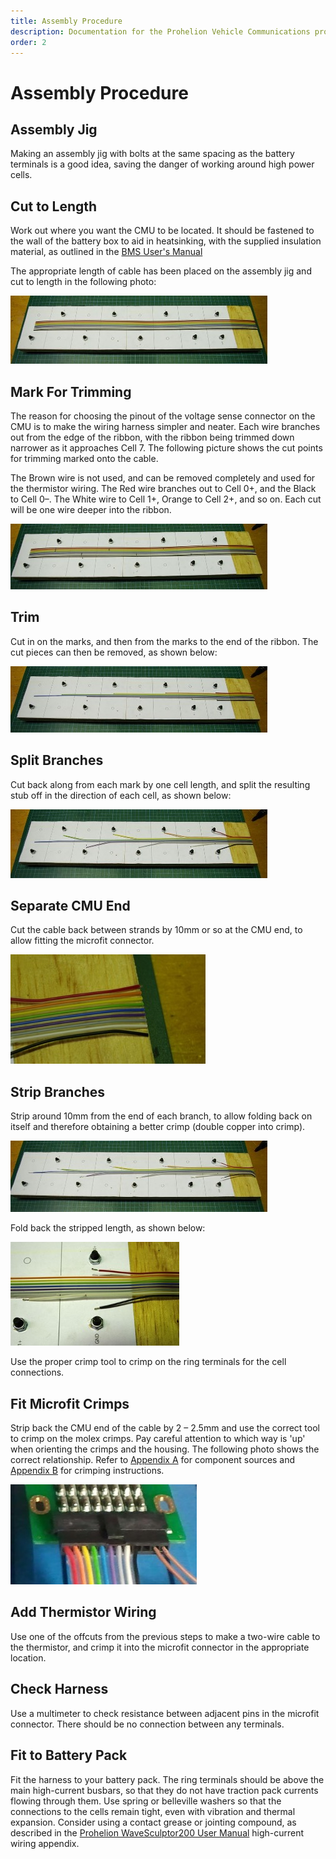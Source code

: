 ```yaml
---
title: Assembly Procedure
description: Documentation for the Prohelion Vehicle Communications protocol
order: 2
---
```


# Assembly Procedure

## Assembly Jig

Making an assembly jig with bolts at the same spacing as the battery terminals is a good idea, saving the danger of working around high power cells.

## Cut to Length

Work out where you want the CMU to be located.  It should be fastened to the wall of the battery box to aid in heatsinking, with the supplied insulation material, as outlined in the [BMS User's Manual](../User_Manual/index.md)

The appropriate length of cable has been placed on the assembly jig and cut to length in the following photo:

![Cable Length](images/Cut_to_length.jpg)

## Mark For Trimming

The reason for choosing the pinout of the voltage sense connector on the CMU is to make the wiring harness simpler and neater.  Each wire branches out from the edge of the ribbon, with the ribbon being trimmed down narrower as it approaches Cell 7.  The following picture shows the cut points for trimming marked onto the cable.  

The Brown wire is not used, and can be removed completely and used for the thermistor wiring.  The Red wire branches out to Cell 0+, and the Black to Cell 0–.  The White wire to Cell 1+, Orange to Cell 2+, and so on.  Each cut will be one wire deeper into the ribbon.

![Trimming Marks](images/Mark_for_trimming.jpg)

## Trim

Cut in on the marks, and then from the marks to the end of the ribbon.  The cut pieces can then be removed, as shown below:

![Trimming Marks](images/Trim.jpg)

## Split Branches

Cut back along from each mark by one cell length, and split the resulting stub off in the direction of each cell, as shown below:

![Trimming Marks](images/Split_branches.jpg)

## Separate CMU End

Cut the cable back between strands by 10mm or so at the CMU end, to allow fitting the microfit connector.

![separate CMU end](images/Separate_CMU_end.jpg)

## Strip Branches

Strip around 10mm from the end of each branch, to allow folding back on itself and therefore obtaining a better crimp (double copper into crimp).

![Cut Marks for Strip Branches 1](images/Strip_branches.jpg)

Fold back the stripped length, as shown below:

![Cut Marks for Strip Branches 1](images/Strip_branches2.jpg)

Use the proper crimp tool to crimp on the ring terminals for the cell connections.

## Fit Microfit Crimps

Strip back the CMU end of the cable by 2 – 2.5mm and use the correct tool to crimp on the molex crimps.  Pay careful attention to which way is 'up' when orienting the crimps and the housing.  The following photo shows the correct relationship. Refer to [Appendix A](30_Appendix_A.md) for component sources and [Appendix B](40_Appendix_B.md) for crimping instructions.

![CMU end](images/Fit_microfit_crimps.jpg)

## Add Thermistor Wiring

Use one of the offcuts from the previous steps to make a two-wire cable to the thermistor, and crimp it into the microfit connector in the appropriate location.

## Check Harness

Use a multimeter to check resistance between adjacent pins in the microfit connector.  There should be no connection between any terminals.  

## Fit to Battery Pack

Fit the harness to your battery pack.  The ring terminals should be above the main high-current busbars, so that they do not have traction pack currents flowing through them.  Use spring or belleville washers so that the connections to the cells remain tight, even with vibration and thermal expansion.  Consider using a contact grease or jointing compound, as described in the [Prohelion WaveSculptor200 User Manual](../../Motor_Controllers/WaveSculptor200/User_Manual/index.md) high-current wiring appendix.

